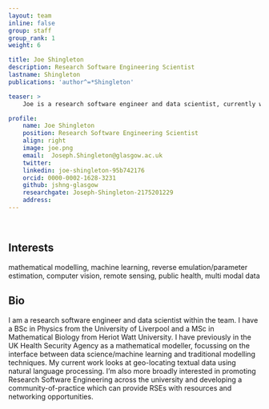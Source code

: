 ```yaml
---
layout: team
inline: false
group: staff
group_rank: 1
weight: 6

title: Joe Shingleton
description: Research Software Engineering Scientist
lastname: Shingleton
publications: 'author^=*Shingleton'

teaser: >
    Joe is a research software engineer and data scientist, currently working on geo-locating textual data using natural language processing.

profile:
    name: Joe Shingleton
    position: Research Software Engineering Scientist
    align: right
    image: joe.png
    email:  Joseph.Shingleton@glasgow.ac.uk
    twitter:
    linkedin: joe-shingleton-95b742176 
    orcid: 0000-0002-1628-3231 
    github: jshng-glasgow 
    researchgate: Joseph-Shingleton-2175201229
    address:
---
```

<br>

## Interests
mathematical modelling, machine learning, reverse emulation/parameter estimation, computer vision, remote sensing, public health, multi modal data 

## Bio
I am a research software engineer and data scientist within the team. I have a BSc in Physics from the University of Liverpool and a MSc in Mathematical Biology from Heriot Watt University. I have previously in the UK Health Security Agency as a mathematical modeller, focussing on the interface between data science/machine learning and traditional modelling techniques. My current work looks at geo-locating textual data using natural language processing. I’m also more broadly interested in promoting Research Software Engineering across the university and developing a community-of-practice which can provide RSEs with resources and networking opportunities.  
